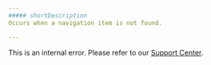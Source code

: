 ```yaml
---
##### shortDescription
Occurs when a navigation item is not found.

---
```

This is an internal error. Please refer to our [Support Center](https://www.devexpress.com/Support/Center).